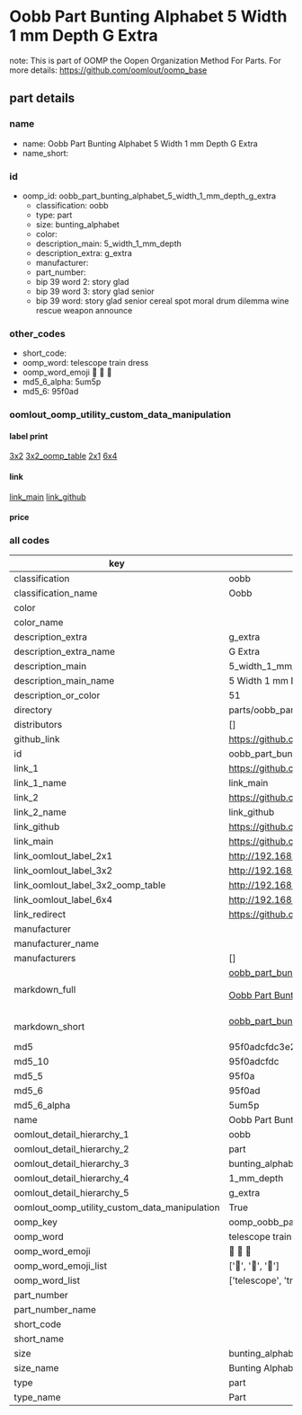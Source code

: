 # Oobb Part Bunting Alphabet 5 Width 1 mm Depth G Extra  

note: This is part of OOMP the Oopen Organization Method For Parts. For more details: https://github.com/oomlout/oomp_base

##  part details
  







### name
* name: Oobb Part Bunting Alphabet 5 Width 1 mm Depth G Extra
* name_short: 
### id
* oomp_id: oobb_part_bunting_alphabet_5_width_1_mm_depth_g_extra
  * classification: oobb
  * type: part
  * size: bunting_alphabet
  * color: 
  * description_main: 5_width_1_mm_depth
  * description_extra: g_extra
  * manufacturer: 
  * part_number: 
  * bip 39 word 2: story glad
  * bip 39 word 3: story glad senior
  * bip 39 word: story glad senior cereal spot moral drum dilemma wine rescue weapon announce

### other_codes
* short_code: 
* oomp_word: telescope train dress
* oomp_word_emoji :telescope: :train: :dress:
* md5_6_alpha: 5um5p
* md5_6: 95f0ad






### oomlout_oomp_utility_custom_data_manipulation
#### label print
[3x2](http://192.168.1.245:1112/?label=oomp%205um5p)
[3x2_oomp_table](http://192.168.1.108:1112/?label=oomp%205um5p)
[2x1](http://192.168.1.242:1112/?label=oomp%205um5p)
[6x4](http://192.168.1.55:1112/?label=oomp%205um5p)    

#### link

[link_main](https://github.com/oomlout/oomlout_oomp_version_1_messy/tree/main/parts/oobb_part_bunting_alphabet_5_width_1_mm_depth_g_extra) [link_github](https://github.com/oomlout/oomlout_oomp_version_1_messy/tree/main/parts/oobb_part_bunting_alphabet_5_width_1_mm_depth_g_extra)                             

#### price







### all codes 
| key | value |  
| --- | --- |  
| classification | oobb |  
| classification_name | Oobb |  
| color |  |  
| color_name |  |  
| description_extra | g_extra |  
| description_extra_name | G Extra |  
| description_main | 5_width_1_mm_depth |  
| description_main_name | 5 Width 1 mm Depth |  
| description_or_color | 51 |  
| directory | parts/oobb_part_bunting_alphabet_5_width_1_mm_depth_g_extra |  
| distributors | [] |  
| github_link | https://github.com/oomlout/oomlout_oomp_part_src/tree/main/parts/oobb_part_bunting_alphabet_5_width_1_mm_depth_g_extra |  
| id | oobb_part_bunting_alphabet_5_width_1_mm_depth_g_extra |  
| link_1 | https://github.com/oomlout/oomlout_oomp_version_1_messy/tree/main/parts/oobb_part_bunting_alphabet_5_width_1_mm_depth_g_extra |  
| link_1_name | link_main |  
| link_2 | https://github.com/oomlout/oomlout_oomp_version_1_messy/tree/main/parts/oobb_part_bunting_alphabet_5_width_1_mm_depth_g_extra |  
| link_2_name | link_github |  
| link_github | https://github.com/oomlout/oomlout_oomp_version_1_messy/tree/main/parts/oobb_part_bunting_alphabet_5_width_1_mm_depth_g_extra |  
| link_main | https://github.com/oomlout/oomlout_oomp_version_1_messy/tree/main/parts/oobb_part_bunting_alphabet_5_width_1_mm_depth_g_extra |  
| link_oomlout_label_2x1 | http://192.168.1.242:1112/?label=oomp%205um5p |  
| link_oomlout_label_3x2 | http://192.168.1.245:1112/?label=oomp%205um5p |  
| link_oomlout_label_3x2_oomp_table | http://192.168.1.108:1112/?label=oomp%205um5p |  
| link_oomlout_label_6x4 | http://192.168.1.55:1112/?label=oomp%205um5p |  
| link_redirect | https://github.com/oomlout/oomlout_oomp_version_1_messy/tree/main/parts/oobb_part_bunting_alphabet_5_width_1_mm_depth_g_extra |  
| manufacturer |  |  
| manufacturer_name |  |  
| manufacturers | [] |  
| markdown_full | [oobb_part_bunting_alphabet_5_width_1_mm_depth_g_extra](none)<br>[](none)<br>[Oobb Part Bunting Alphabet 5 Width 1 Mm Depth G Extra](none)<br><br> |  
| markdown_short | [oobb_part_bunting_alphabet_5_width_1_mm_depth_g_extra](none)<br><br> |  
| md5 | 95f0adcfdc3e28723ee962598758a6b4 |  
| md5_10 | 95f0adcfdc |  
| md5_5 | 95f0a |  
| md5_6 | 95f0ad |  
| md5_6_alpha | 5um5p |  
| name | Oobb Part Bunting Alphabet 5 Width 1 mm Depth G Extra |  
| oomlout_detail_hierarchy_1 | oobb |  
| oomlout_detail_hierarchy_2 | part |  
| oomlout_detail_hierarchy_3 | bunting_alphabet |  
| oomlout_detail_hierarchy_4 | 1_mm_depth |  
| oomlout_detail_hierarchy_5 | g_extra |  
| oomlout_oomp_utility_custom_data_manipulation | True |  
| oomp_key | oomp_oobb_part_bunting_alphabet_5_width_1_mm_depth_g_extra |  
| oomp_word | telescope train dress |  
| oomp_word_emoji | :telescope: :train: :dress: |  
| oomp_word_emoji_list | [':telescope:', ':train:', ':dress:'] |  
| oomp_word_list | ['telescope', 'train', 'dress'] |  
| part_number |  |  
| part_number_name |  |  
| short_code |  |  
| short_name |  |  
| size | bunting_alphabet |  
| size_name | Bunting Alphabet |  
| type | part |  
| type_name | Part |  
